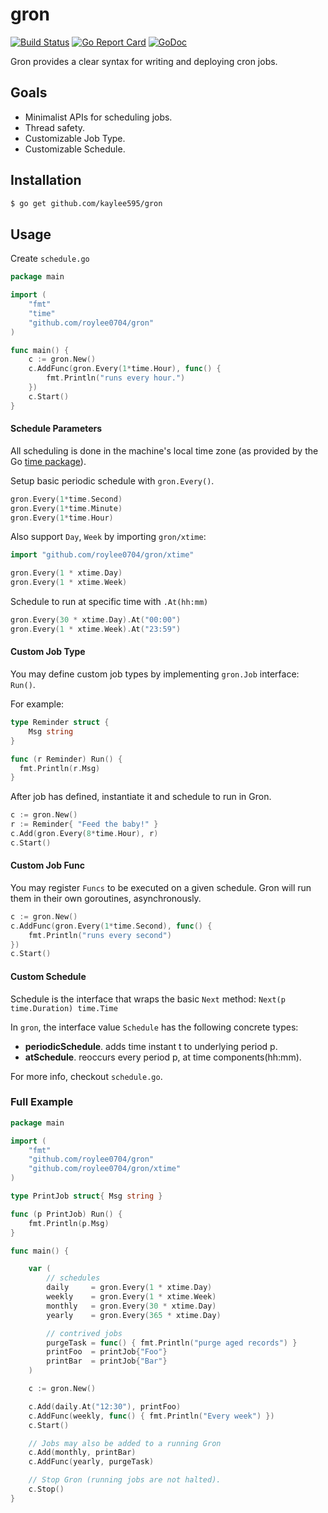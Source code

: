 # gron
[![Build Status](https://semaphoreci.com/api/v1/roylee0704/gron/branches/master/badge.svg)](https://semaphoreci.com/roylee0704/gron)
[![Go Report Card](https://goreportcard.com/badge/github.com/roylee0704/gron)](https://goreportcard.com/report/github.com/roylee0704/gron)
[![GoDoc](https://godoc.org/github.com/roylee0704/gron?status.svg)](https://godoc.org/github.com/roylee0704/gron)

Gron provides a clear syntax for writing and deploying cron jobs.

## Goals

- Minimalist APIs for scheduling jobs.
- Thread safety.
- Customizable Job Type.
- Customizable Schedule.

## Installation

```sh
$ go get github.com/kaylee595/gron
```

## Usage
Create `schedule.go`

```go
package main

import (
	"fmt"
	"time"
	"github.com/roylee0704/gron"
)

func main() {
	c := gron.New()
	c.AddFunc(gron.Every(1*time.Hour), func() {
		fmt.Println("runs every hour.")
	})
	c.Start()
}
```

#### Schedule Parameters

All scheduling is done in the machine's local time zone (as provided by the Go [time package](http://www.golang.org/pkg/time)).


Setup basic periodic schedule with `gron.Every()`.

```go
gron.Every(1*time.Second)
gron.Every(1*time.Minute)
gron.Every(1*time.Hour)
```

Also support `Day`, `Week` by importing `gron/xtime`:
```go
import "github.com/roylee0704/gron/xtime"

gron.Every(1 * xtime.Day)
gron.Every(1 * xtime.Week)
```

Schedule to run at specific time with `.At(hh:mm)`
```go
gron.Every(30 * xtime.Day).At("00:00")
gron.Every(1 * xtime.Week).At("23:59")
```

#### Custom Job Type
You may define custom job types by implementing `gron.Job` interface: `Run()`.

For example:

```go
type Reminder struct {
	Msg string
}

func (r Reminder) Run() {
  fmt.Println(r.Msg)
}
```

After job has defined, instantiate it and schedule to run in Gron.
```go
c := gron.New()
r := Reminder{ "Feed the baby!" }
c.Add(gron.Every(8*time.Hour), r)
c.Start()
```

#### Custom Job Func
You may register `Funcs` to be executed on a given schedule. Gron will run them in their own goroutines, asynchronously.

```go
c := gron.New()
c.AddFunc(gron.Every(1*time.Second), func() {
	fmt.Println("runs every second")
})
c.Start()
```


#### Custom Schedule
Schedule is the interface that wraps the basic `Next` method: `Next(p time.Duration) time.Time`

In `gron`, the interface value `Schedule` has the following concrete types:

- **periodicSchedule**. adds time instant t to underlying period p.
- **atSchedule**. reoccurs every period p, at time components(hh:mm).

For more info, checkout `schedule.go`.

### Full Example

```go
package main

import (
	"fmt"
	"github.com/roylee0704/gron"
	"github.com/roylee0704/gron/xtime"
)

type PrintJob struct{ Msg string }

func (p PrintJob) Run() {
	fmt.Println(p.Msg)
}

func main() {

	var (
		// schedules
		daily     = gron.Every(1 * xtime.Day)
		weekly    = gron.Every(1 * xtime.Week)
		monthly   = gron.Every(30 * xtime.Day)
		yearly    = gron.Every(365 * xtime.Day)

		// contrived jobs
		purgeTask = func() { fmt.Println("purge aged records") }
		printFoo  = printJob{"Foo"}
		printBar  = printJob{"Bar"}
	)

	c := gron.New()

	c.Add(daily.At("12:30"), printFoo)
	c.AddFunc(weekly, func() { fmt.Println("Every week") })
	c.Start()

	// Jobs may also be added to a running Gron
	c.Add(monthly, printBar)
	c.AddFunc(yearly, purgeTask)

	// Stop Gron (running jobs are not halted).
	c.Stop()
}
```

